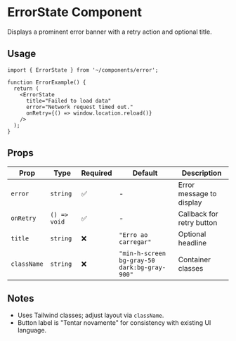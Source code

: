 # ErrorState Component

Displays a prominent error banner with a retry action and optional title.

## Usage

```tsx
import { ErrorState } from '~/components/error';

function ErrorExample() {
  return (
    <ErrorState
      title="Failed to load data"
      error="Network request timed out."
      onRetry={() => window.location.reload()}
    />
  );
}
```

## Props

| Prop        | Type         | Required | Default                                      | Description               |
| ----------- | ------------ | -------- | -------------------------------------------- | ------------------------- |
| `error`     | `string`     | ✅       | -                                            | Error message to display  |
| `onRetry`   | `() => void` | ✅       | -                                            | Callback for retry button |
| `title`     | `string`     | ❌       | `"Erro ao carregar"`                         | Optional headline         |
| `className` | `string`     | ❌       | `"min-h-screen bg-gray-50 dark:bg-gray-900"` | Container classes         |

## Notes

- Uses Tailwind classes; adjust layout via `className`.
- Button label is "Tentar novamente" for consistency with existing UI language.
